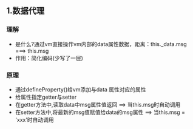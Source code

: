 ## 1.数据代理
### 理解

- 是什么?通过vm直接操作vm内部的data属性数据，距离：this._data.msg ===> this.msg
- 作用：简化编码(少写了一层)

### 原理
-   通过defineProperty()给vm添加与data  属性对应的属性
-   给属性指定getter与setter
-   在getter方法中,读取data中msg属性值返回  ==> 当this.msg时自动调用
-   在setter方法中,将最新的msg值赋值给data的msg属性 ==> 当this.msg = 'xxx'时自动调用